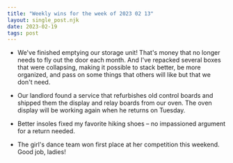 ```yaml
---
title: "Weekly wins for the week of 2023 02 13"
layout: single_post.njk
date: 2023-02-19
tags: post
---
```


- We've finished emptying our storage unit! That's money that no longer needs to fly out the door each month. And I've repacked several boxes that were collapsing, making it possible to stack better, be more organized, and pass on some things that others will like but that we don't need.

- Our landlord found a service that refurbishes old control boards and shipped them the display and relay boards from our oven. The oven display will be working again when he returns on Tuesday.

- Better insoles fixed my favorite hiking shoes – no impassioned argument for a return needed.

- The girl's dance team won first place at her competition this weekend. Good job, ladies!
